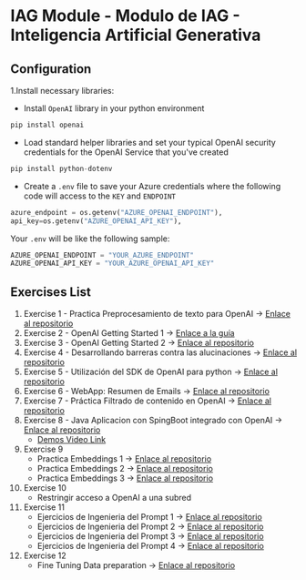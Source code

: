 # IAG Module - Modulo de IAG - Inteligencia Artificial Generativa
## Configuration
1.Install necessary libraries:
- Install `OpenAI` library in your python environment
```python
pip install openai
```
- Load standard helper libraries and set your typical OpenAI security credentials for the OpenAI Service that you've created
```python
pip install python-dotenv
```
- Create a `.env` file to save your Azure credentials where the following code will access to the `KEY` and `ENDPOINT`
```python
azure_endpoint = os.getenv("AZURE_OPENAI_ENDPOINT"), 
api_key=os.getenv("AZURE_OPENAI_API_KEY"), 
```

Your `.env` will be like the following sample:
```python
AZURE_OPENAI_ENDPOINT = "YOUR_AZURE_ENDPOINT" 
AZURE_OPENAI_API_KEY = "YOUR_AZURE_OPENAI_API_KEY"
```

## Exercises List
1. Exercise 1 - Practica Preprocesamiento de texto para OpenAI -> [Enlace al repositorio](https://github.com/tamasma/master-ia-tajamar/tree/main/preprocessing)
2. Exercise 2 - OpenAI Getting Started 1 -> [Enlace a la guía](https://learn.microsoft.com/en-us/azure/ai-services/openai/chatgpt-quickstart?tabs=command-line%2Ckeyless%2Cjavascript-keyless%2Ctypescript-keyless%2Cpython-new&pivots=programming-language-python)
3. Exercise 3 - OpenAI Getting Started 2 -> [Enlace al repositorio](https://github.com/tamasma/master-ia-tajamar/blob/main/01_OpenAI_getting_started.ipynb)
4. Exercise 4 - Desarrollando barreras contra las alucinaciones -> [Enlace al repositorio](https://github.com/tamasma/master-ia-tajamar/blob/main/Developing_hallucination_guardrails.ipynb)
5. Exercise 5 - Utilización del SDK de OpenAI para python -> [Enlace al repositorio](https://github.com/tamasma/master-ia-tajamar/blob/main/quickstart.ipynb)
6. Exercise 6 - WebApp: Resumen de Emails -> [Enlace al repositorio](https://github.com/tamasma/master-ia-tajamar/blob/main/email_app.md)
7. Exercise 7 - Práctica Filtrado de contenido en OpenAI -> [Enlace al repositorio](https://github.com/tamasma/master-ia-tajamar/blob/main/chat.ipynb)
8. Exercise 8 - Java Aplicacion con SpingBoot integrado con OpenAI -> [Enlace al repositorio](https://github.com/tamasma/master-ia-tajamar/tree/main/Spring%20AI%20with%20Azure%20OpenAI%20Service)
    - [Demos Video Link](https://tajamar365-my.sharepoint.com/:f:/p/tsuenkit_lui/EiQUEAP_SxpDrmTd3cMPkjEBKVfm-jdNKsqmU6PO7tSWGQ?e=h54QYu)
9. Exercise 9 
    - Practica Embeddings 1 -> [Enlace al repositorio](https://github.com/tamasma/master-ia-tajamar/blob/main/basic_embeddings_example_restapi.ipynb)
    - Practica Embeddings 2 -> [Enlace al repositorio](https://github.com/tamasma/master-ia-tajamar/blob/main/embeddings.ipynb)
    - Practica Embeddings 3 -> [Enlace al repositorio](https://github.com/tamasma/master-ia-tajamar/blob/main/Embedding_long_inputs.ipynb)
10. Exercise 10
    - Restringir acceso a OpenAI a una subred
11. Exercise 11
    - Ejercicios de Ingenieria del Prompt 1 -> [Enlace al repositorio](https://github.com/tamasma/master-ia-tajamar/tree/main/Prompt-Engineering-Exercises)
    - Ejercicios de Ingenieria del Prompt 2 -> [Enlace al repositorio](https://github.com/tamasma/master-ia-tajamar/blob/main/05_OpenAI_parameters.ipynb)
    - Ejercicios de Ingenieria del Prompt 3 -> [Enlace al repositorio](https://github.com/tamasma/master-ia-tajamar/blob/main/06_best_practice-prompt-engineering.ipynb)
    - Ejercicios de Ingenieria del Prompt 4 -> [Enlace al repositorio](https://github.com/tamasma/master-ia-tajamar/blob/main/07_prompt_engineering.ipynb)
12. Exercise 12
    - Fine Tuning Data preparation -> [Enlace al repositorio](https://github.com/tamasma/master-ia-tajamar/tree/main/fine-tuned_qa-rag)

